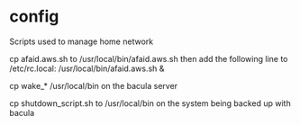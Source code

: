 # config
Scripts used to manage home network

cp afaid.aws.sh to /usr/local/bin/afaid.aws.sh then add the following line to
/etc/rc.local: /usr/local/bin/afaid.aws.sh &

cp wake_* /usr/local/bin on the bacula server

cp shutdown_script.sh to /usr/local/bin on the system being backed up with bacula
